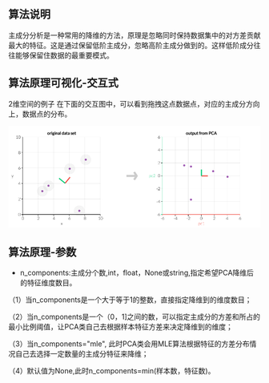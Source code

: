 ## 算法说明

主成分分析是一种常用的降维的方法，原理是忽略同时保持数据集中的对方差贡献最大的特征。这是通过保留低阶主成分，忽略高阶主成分做到的。这样低阶成分往往能够保留住数据的最重要模式。

## 算法原理可视化-交互式

2维空间的例子
在下面的交互图中，可以看到拖拽这点数据点，对应的主成分方向上，数据点的分布。

![image-20181211111029866](../_image/pca.png)


## 算法原理-参数

- n_components:主成分个数,int，float，None或string,指定希望PCA降维后的特征维度数目。

（1）当n_components是一个大于等于1的整数，直接指定降维到的维度数目；

（2）当n_components是一个（0，1]之间的数，可以指定主成分的方差和所占的最小比例阈值，让PCA类自己去根据样本特征方差来决定降维到的维度；

（3）当n_components="mle", 此时PCA类会用MLE算法根据特征的方差分布情况自己去选择一定数量的主成分特征来降维；

（4）默认值为None,此时n_components=min(样本数，特征数)。


